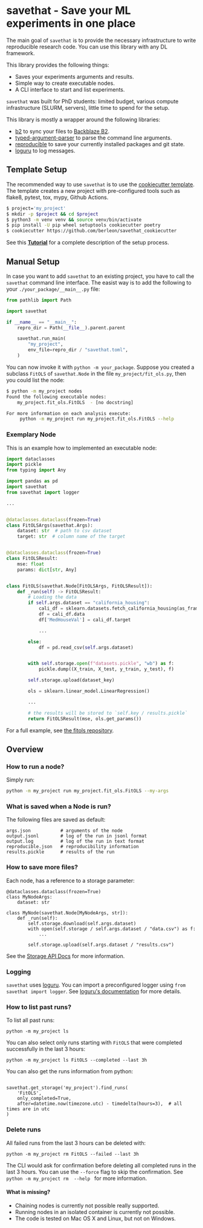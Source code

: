 # savethat - Save your ML experiments in one place

The main goal of `savethat` is to provide the necessary infrastructure to write reproducible
research code. You can use this library with any DL framework.

This library provides the following things:

* Saves your experiments arguments and results.
* Simple way to create executable nodes.
* A CLI interface to start and list experiments.

`savethat` was built for PhD students: limited budget, various compute infrastructure (SLURM, servers), little time to spend for the setup.

This library is mostly a wrapper around the following libraries:

* [b2] to sync your files to [Backblaze B2].
* [typed-argument-parser] to parse the command line arguments.
* [reproducible] to save your currently installed packages and git state.
* [loguru] to log messages.


## Template Setup

The recommended way to use `savethat` is to use the [cookiecutter template](https://github.com/berleon/savethat_cookiecutter). The template creates a new project with pre-configured tools such as flake8, pytest, tox, mypy, Github Actions.

```bash
$ project='my_project'
$ mkdir -p $project && cd $project
$ python3 -m venv venv && source venv/bin/activate
$ pip install -U pip wheel setuptools cookiecutter poetry
$ cookiecutter https://github.com/berleon/savethat_cookiecutter
```

See this **[Tutorial]** for a complete description of the setup process.


## Manual Setup

In case you want to add `savethat` to an existing project, you have to call the `savethat` command line interface. The easist way is to add the following to your `./your_package/__main__.py` file:

```python
from pathlib import Path

import savethat

if __name__ == "__main__":
    repro_dir = Path(__file__).parent.parent

    savethat.run_main(
        "my_project",
        env_file=repro_dir / "savethat.toml",
    )

```

You can now invoke it with `python -m your_package`.
Suppose you created a subclass `FitOLS` of `savethat.Node` in the file `my_project/fit_ols.py`,
then you could list the node:
```bash
$ python -m my_project nodes
Found the following executable nodes:
    my_project.fit_ols.FitOLS  - [no docstring]

For more information on each analysis execute:
     python -m my_project run my_project.fit_ols.FitOLS --help
```


### Exemplary Node

This is an example how to implemented an executable node:

```python
import dataclasses
import pickle
from typing import Any

import pandas as pd
import savethat
from savethat import logger

...


@dataclasses.dataclass(frozen=True)
class FitOLSArgs(savethat.Args):
    dataset: str  # path to csv dataset
    target: str  # column name of the target


@dataclasses.dataclass(frozen=True)
class FitOLSResult:
    mse: float
    params: dict[str, Any]


class FitOLS(savethat.Node[FitOLSArgs, FitOLSResult]):
    def _run(self) -> FitOLSResult:
        # Loading the data
        if self.args.dataset == "california_housing":
            cali_df = sklearn.datasets.fetch_california_housing(as_frame=True)
            df = cali_df.data
            df['MedHouseVal'] = cali_df.target

            ...

        else:
            df = pd.read_csv(self.args.dataset)


        with self.storage.open(f"datasets.pickle", "wb") as f:
            pickle.dump((X_train, X_test, y_train, y_test), f)

        self.storage.upload(dataset_key)

        ols = sklearn.linear_model.LinearRegression()

        ...

        # the results will be stored to `self.key / results.pickle`
        return FitOLSResult(mse, ols.get_params())
```

For a full example, see [the fitols repository].

## Overview

### How to run a node?

Simply run:
```bash
python -m my_project run my_project.fit_ols.FitOLS --my-args
```


### What is saved when a Node is run?

The following files are saved as default:
```
args.json           # arguments of the node
output.jsonl        # log of the run in jsonl format
output.log          # log of the run in text format
reproducible.json   # reproducibility information
results.pickle      # results of the run
```


### How to save more files?

Each node, has a reference to a storage parameter:
```
@dataclasses.dataclass(frozen=True)
class MyNodeArgs:
    dataset: str

class MyNode(savethat.Node[MyNodeArgs, str]):
    def _run(self):
        self.storage.download(self.args.dataset)
        with open(self.storage / self.args.dataset / "data.csv") as f:
            ...

        self.storage.upload(self.args.dataset / "results.csv")
```

See the [Storage API Docs] for more information.


### Logging

`savethat` uses [loguru](https://github.com/Delgan/loguru). You can import
a preconfigured logger using `from savethat import logger`. See
[loguru's documentation](https://loguru.readthedocs.io/en/stable/index.html)
for more details.


### How to list past runs?

To list all past runs:
```
python -m my_project ls
```

You can also select only runs starting with `FitOLS` that were completed
successfully in the last 3 hours:
```
python -m my_project ls FitOLS --completed --last 3h
```

You can also get the runs information from python:

```

savethat.get_storage('my_project').find_runs(
    'FitOLS',
    only_completed=True,
    after=datetime.now(timezone.utc) - timedelta(hours=3),  # all times are in utc
)
```


### Delete runs

All failed runs from the last 3 hours can be deleted with:

```
python -m my_project rm FitOLS --failed --last 3h
```
The CLI would ask for confirmation before deleting all completed runs in the last 3 hours.
You can use the `--force` flag to skip the confirmation.
See `python -m my_project rm  --help ` for more information.


#### What is missing?

* Chaining nodes is currently not possible really supported.
* Running nodes in an isolated container is currently not possible.
* The code is tested on Mac OS X and Linux, but not on Windows.


[Tutorial]: https://github.com/berleon/savethat_cookiecutter/blob/master/docs/tutorial.md
[Storage API Docs]: https://berleon.github.io/savethat/savethat/io.html
[reproducible]: https://github.com/oist-cnru/reproducible
[Backblaze B2]: https://www.backblaze.com/
[loguru]: https://github.com/Delgan/loguru
[typed-argument-parser]: https://github.com/swansonk14/typed-argument-parser
[b2]: https://github.com/Backblaze/b2-sdk-python
[the fitols repository]: https://github.com/berleon/fitols
